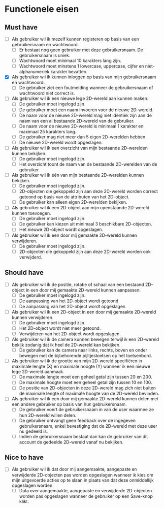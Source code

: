 # Functionele eisen

## Must have

- [ ] Als gebruiker wil ik mezelf kunnen registeren op basis van een gebruikersnaam en wachtwoord.
  - [ ] Er bestaat nog geen gebruiker met deze gebruikersnaam. De gebruikersnaam is uniek.
  - [ ] Wachtwoord moet minimaal 10 karakters lang zijn.
  - [ ] Wachtwoord moet minstens 1 lowercase, uppercase, cijfer en niet-alphanumeriek karakter bevatten.
- [x] Als gebruiker wil ik kunnen inloggen op basis van mijn gebruikersnaam en wachtwoord.
  - [ ] De gebruiker ziet een foutmelding wanneer de gebruikersnaam of wachtwoord niet correct is.
- [ ] Als gebruiker wil ik een nieuwe lege 2D-wereld aan kunnen maken.
  - [ ] De gebruiker moet ingelogd zijn.
  - [ ] De gebruiker moet een naam invoeren voor de nieuwe 2D-wereld.
  - [ ] De naam voor de nieuwe 2D-wereld mag niet identiek zijn aan de naam van een al bestaande 2D-wereld van de gebruiker.
  - [ ] De naam voor de nieuwe 2D-wereld is minimaal 1 karakter en maximaal 25 karakters lang.
  - [ ] De gebruiker mag niet meer dan 5 eigen 2D-werelden hebben.
  - [ ] De nieuwe 2D-wereld wordt opgeslagen.
- [ ] Als gebruiker wil ik een overzicht van mijn bestaande 2D-werelden kunnen bekijken.
  - [ ] De gebruiker moet ingelogd zijn.
  - [ ] Het overzicht toont de naam van de bestaande 2D-werelden van de gebruiker.
- [ ] Als gebruiker wil ik één van mijn bestaande 2D-werelden kunnen bekijken.
  - [ ] De gebruiker moet ingelogd zijn.
  - [ ] 2D-objecten die gekoppeld zijn aan deze 2D-wereld worden correct getoond op basis van de attributen van het 2D-object.
  - [ ] De gebruiker kan alleen eigen 2D-werelden bekijken.
- [ ] Als gebruiker wil ik een 2D-object aan mijn openstaande 2D-wereld kunnen toevoegen.
  - [ ] De gebruiker moet ingelogd zijn.
  - [ ] De gebruiker kan kiezen uit minimaal 3 beschikbare 2D-objecten.
  - [ ] Het nieuwe 2D-object wordt opgeslagen.
- [ ] Als gebruiker wil ik een door mij gemaakte 2D-wereld kunnen verwijderen.
  - [ ] De gebruiker moet ingelogd zijn.
  - [ ] 2D-objecten die gekoppeld zijn aan deze 2D-wereld worden ook verwijderd.

## Should have

- [ ] Als gebruiker wil ik de positie, rotatie of schaal van een bestaand 2D-object in een door mij gemaakte 2D-wereld kunnen aanpassen.
  - [ ] De gebruiker moet ingelogd zijn.
  - [ ] De aanpassing van het 2D-object wordt getoond.
  - [ ] De aanpassing van het 2D-object wordt opgeslagen.
- [ ] Als gebruiker wil ik een 2D-object in een door mij gemaakte 2D-wereld kunnen verwijderen.
  - [ ] De gebruiker moet ingelogd zijn.
  - [ ] Het 2D-object wordt niet meer getoond.
  - [ ] Verwijderen van het 2D-object wordt opgeslagen.
- [ ] Als gebruiker wil ik de camera kunnen bewegen terwijl ik een 2D-wereld bekijk zodanig dat ik heel de 2D-wereld kan bekijken.
  - [ ] De gebruiker kan de camera naar links, rechts, boven en onder bewegen met de bijbehorende pijltjestoetsen op het toetsenbord.
- [ ] Als gebruiker wil ik de grootte van mijn 2D-wereld specifiëren in maximale lengte (X) en maximale hoogte (Y) wanneer ik een nieuwe lege 2D-wereld aanmaak.
  - [ ] De maximale lengte moet een geheel getal zijn tussen 20 en 200.
  - [ ] De maximale hoogte moet een geheel getal zijn tussen 10 en 100.
  - [ ] De positie van 2D-objecten in deze 2D-wereld mag zich niet buiten de maximale lengte of maximale hoogte van de 2D-wereld bevinden.
- [ ] Als gebruiker wil ik een door mij gemaakte 2D-wereld kunnen delen met een andere gebruiker op basis van hun gebruikersnaam.
  - [ ] De gebruiker voert de gebruikersnaam in van de user waarmee ze hun 2D-wereld willen delen.
  - [ ] De gebruiker ontvangt geen feedback over de ingegeven gebruikersnaam, enkel bevestiging dat de 2D-wereld met deze user nu gedeeld is.
  - [ ] Indien de gebruikersnaam bestaat dan kan de gebruiker van dit account de gedeelde 2D-wereld vanaf nu bekijken.

## Nice to have

- [ ] Als gebruiker wil ik dat door mij aangemaakte, aangepaste en verwijderde 2D-objecten pas worden opgeslagen wanneer ik kies om mijn uitgevoerde acties op te slaan in plaats van dat deze onmiddellijk opgeslagen worden.
  - [ ] Data over aangemaakte, aangepaste en verwijderde 2D-objecten worden pas opgeslagen wanneer de gebruiker op een Save-knop klikt.
